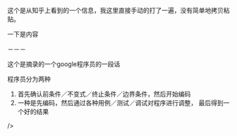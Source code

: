 这个是从知乎上看到的一个信息，我这里直接手动的打了一遍，没有简单地拷贝粘贴。

一下是内容

－－－

这个是摘录的一个google程序员的一段话

>
程序员分为两种
1. 首先确认前条件／不变式／终止条件／边界条件，然后开始编码
2. 一种是先编码，然后通过各种用例／测试／调试对程序进行调整， 最后得到一个好的结果

/>
